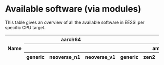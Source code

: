 # Available software (via modules)

This table gives an overview of all the available software in EESSI per specific CPU target.

<p id="time"></p>
<table id="overview_table" class="display" style="width:100%">
    <thead>
        <tr>
            <th rowspan="3">Name</th>
            <th colspan="3">aarch64</th>
            <th colspan="5">x86_64</th>
        </tr>
        </tr>
            <th colspan="3"></th>
            <th colsapn="1"></th>
            <th colspan="2">amd</th>
            <th colspan="2">intel</th>
        </tr>
        <tr>
            <th colspan="1">generic</th>
            <th colspan="1">neoverse_n1</th>
            <th colspan="1">neoverse_v1</th>
            <th colspan="1">generic</th>
            <th colspan="1">zen2</th>
            <th colspan="1">zen3</th>
            <th colspan="1">haswell</th>
            <th colspan="1">skylake_avx512</th>
        </tr>
    </thead>
</table>
